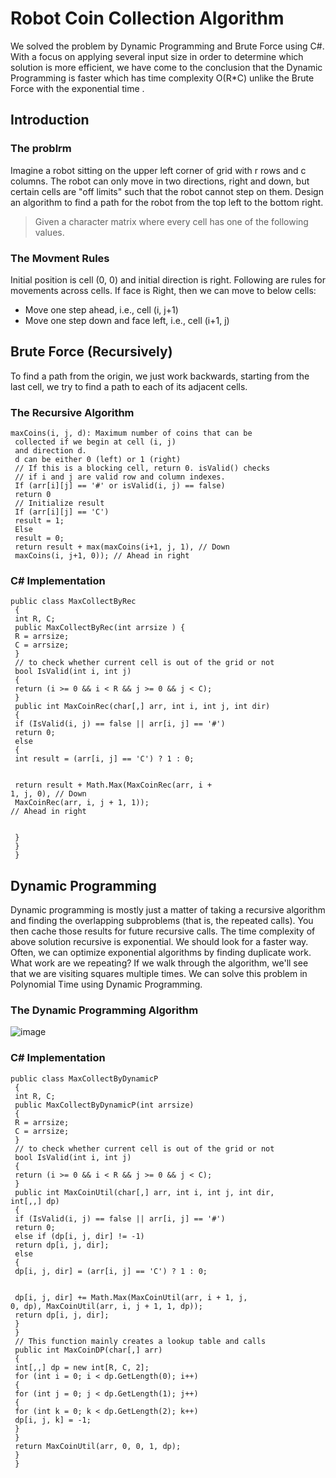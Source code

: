 # Robot Coin Collection Algorithm
We solved the problem by Dynamic
Programming and Brute Force using C#. With a focus on applying several
input size in order to determine which
solution is more efficient, we have come
to the conclusion that the Dynamic
Programming is faster which has time
complexity O(R*C) unlike the Brute Force
with the exponential time .

## Introduction
### The problrm
Imagine a robot sitting on the upper left corner of
grid with r rows and c columns. The robot can only
move in two directions, right and down, but certain
cells are "off limits" such that the robot cannot step
on them. Design an algorithm to find a path for the
robot from the top left to the bottom right.
> Given a character matrix where every cell has one of the following
values.

### The Movment Rules 
Initial position is cell (0, 0) and initial direction is right.
Following are rules for movements across cells.
If face is Right, then we can move to below cells:
- Move one step ahead, i.e., cell (i, j+1) 
- Move one step down and face left, i.e., cell (i+1, j) 

## Brute Force (Recursively)
To find a path from the origin, we just work backwards, starting from
the last cell, we try to find a path to each of its adjacent cells.

### The Recursive Algorithm
```
maxCoins(i, j, d): Maximum number of coins that can be
 collected if we begin at cell (i, j)
 and direction d.
 d can be either 0 (left) or 1 (right)
 // If this is a blocking cell, return 0. isValid() checks
 // if i and j are valid row and column indexes.
 If (arr[i][j] == '#' or isValid(i, j) == false)
 return 0
 // Initialize result
 If (arr[i][j] == 'C')
 result = 1;
 Else
 result = 0;
 return result + max(maxCoins(i+1, j, 1), // Down
 maxCoins(i, j+1, 0)); // Ahead in right
```
### C# Implementation
```
public class MaxCollectByRec
 {
 int R, C;
 public MaxCollectByRec(int arrsize ) {
 R = arrsize;
 C = arrsize;
 }
 // to check whether current cell is out of the grid or not
 bool IsValid(int i, int j)
 {
 return (i >= 0 && i < R && j >= 0 && j < C);
 }
 public int MaxCoinRec(char[,] arr, int i, int j, int dir)
 {
 if (IsValid(i, j) == false || arr[i, j] == '#')
 return 0;
 else
 {
 int result = (arr[i, j] == 'C') ? 1 : 0;


 return result + Math.Max(MaxCoinRec(arr, i +
1, j, 0), // Down
 MaxCoinRec(arr, i, j + 1, 1));
// Ahead in right


 }
 }
 }
```
## Dynamic Programming 
Dynamic programming is mostly just a matter of taking a recursive algorithm and
finding the overlapping subproblems (that is, the repeated calls). You then cache
those results for future recursive calls.
The time complexity of above solution recursive is exponential.
We should look for a faster way. Often, we can optimize exponential algorithms by
finding duplicate work. What work are we repeating? If we walk through the
algorithm, we'll see that we are visiting squares multiple times. We can solve this
problem in Polynomial Time using Dynamic Programming.

### The Dynamic Programming Algorithm

![image](https://user-images.githubusercontent.com/70070721/180964949-c7ee2745-bb01-4e82-a941-3561695be5a9.png)

### C# Implementation
```
public class MaxCollectByDynamicP
 {
 int R, C;
 public MaxCollectByDynamicP(int arrsize)
 {
 R = arrsize;
 C = arrsize;
 }
 // to check whether current cell is out of the grid or not
 bool IsValid(int i, int j)
 {
 return (i >= 0 && i < R && j >= 0 && j < C);
 }
 public int MaxCoinUtil(char[,] arr, int i, int j, int dir,
int[,,] dp)
 {
 if (IsValid(i, j) == false || arr[i, j] == '#')
 return 0;
 else if (dp[i, j, dir] != -1)
 return dp[i, j, dir];
 else
 {
 dp[i, j, dir] = (arr[i, j] == 'C') ? 1 : 0;


 dp[i, j, dir] += Math.Max(MaxCoinUtil(arr, i + 1, j,
0, dp), MaxCoinUtil(arr, i, j + 1, 1, dp));
 return dp[i, j, dir];
 }
 }
 // This function mainly creates a lookup table and calls
 public int MaxCoinDP(char[,] arr)
 {
 int[,,] dp = new int[R, C, 2];
 for (int i = 0; i < dp.GetLength(0); i++)
 {
 for (int j = 0; j < dp.GetLength(1); j++)
 {
 for (int k = 0; k < dp.GetLength(2); k++)
 dp[i, j, k] = -1;
 }
 }
 return MaxCoinUtil(arr, 0, 0, 1, dp);
 }
 }
 ```





